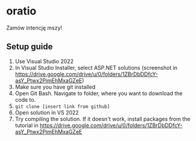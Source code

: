 # oratio
Zamów intencję mszy!

## Setup guide
1. Use Visual Studio 2022
2. In Visual Studio Installer, select ASP.NET solutions (screenshot in https://drive.google.com/drive/u/0/folders/1ZBrDbDDfcY-asY_Ptwx2PimEhMxaGZeE)
3. Make sure you have git installed 
4. Open Git Bash. Navigate to folder, where you want to download the code to.
5. `git clone [insert link from github]` 
6. Open solution in VS 2022
7. Try compiling the solution. If it doesn't work, install packages from the tutorial in  https://drive.google.com/drive/u/0/folders/1ZBrDbDDfcY-asY_Ptwx2PimEhMxaGZeE